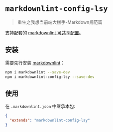 # `markdownlint-config-lsy`

> 重生之我想当前端大糕手-Markdown规范篇

支持配套的 [markdownlint 可共享配置](https://www.npmjs.com/package/markdownlint#optionsconfig)。

## 安装

需要先行安装 [markdownlint](https://www.npmjs.com/package/markdownlint)：

```bash
npm i markdownlint --save-dev
npm i markdownlint-config-lsy --save-dev
```

## 使用

在 `.markdownlint.json` 中继承本包:

```json
{
  "extends": "markdownlint-config-lsy"
}
```

